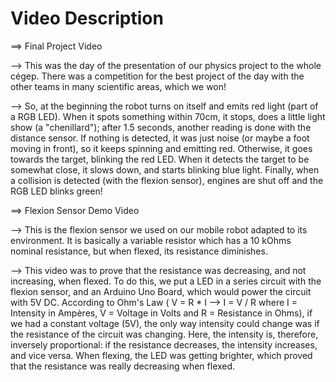 Video Description
=================


==> Final Project Video

--> This was the day of the presentation of our physics project to the whole cégep. There was a competition for the best project of the day with the other teams in many scientific areas, which we won! 

--> So, at the beginning the robot turns on itself and emits red light (part of a RGB LED). When it spots something within 70cm, it stops, does a little light show (a "chenillard"); after 1.5 seconds, another reading is done with the distance sensor. If nothing is detected, it was just noise (or maybe a foot moving in front), so it keeps spinning and emitting red. Otherwise, it goes towards the target, blinking the red LED. When it detects the target to be somewhat close, it slows down, and starts blinking blue light. Finally, when a collision is detected (with the flexion sensor), engines are shut off and the RGB LED blinks green!



==> Flexion Sensor Demo Video

--> This is the flexion sensor we used on our mobile robot adapted to its environment. It is basically a variable resistor which has a 10 kOhms nominal resistance, but when flexed, its resistance diminishes.

--> This video was to prove that the resistance was decreasing, and not increasing, when flexed. To do this, we put a LED in a series circuit with the flexion sensor, and an Arduino Uno Board, which would power the circuit with 5V DC. According to Ohm's Law ( V = R * I --> I = V / R where I = Intensity in Ampères, V = Voltage in Volts and R = Resistance in Ohms), if we had a constant voltage (5V), the only way intensity could change was if the resistance of the circuit was changing. Here, the intensity is, therefore, inversely proportional: if the resistance decreases, the intensity increases, and vice versa. When flexing, the LED was getting brighter, which proved that the resistance was really decreasing when flexed.
